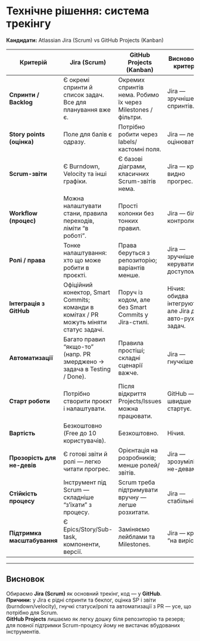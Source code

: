 # Технічне рішення: система трекінгу  
**Кандидати:** Atlassian Jira (Scrum) vs GitHub Projects (Kanban)

| **Критерій** | **Jira (Scrum)** | **GitHub Projects (Kanban)** | **Висновок по критерію** |
|---------------|------------------|-------------------------------|---------------------------|
| **Спринти / Backlog** | Є окремі спринти й список задач. Все для планування вже є. | Окремих спринтів нема. Робимо їх через Milestones / фільтри. | Jira — зручніше для спринтів. |
| **Story points (оцінка)** | Поле для балів є одразу. | Потрібно робити через labels/кастомні поля. | Jira — легше оцінювати. |
| **Scrum-звіти** | Є Burndown, Velocity та інші графіки. | Є базові діаграми, класичних Scrum-звітів нема. | Jira — краще видно прогрес. |
| **Workflow (процес)** | Можна налаштувати стани, правила переходів, ліміти “в роботі”. | Прості колонки без тонких правил. | Jira — більше контролю. |
| **Ролі / права** | Тонке налаштування: хто що може робити в проєкті. | Права беруться з репозиторію; варіантів менше. | Jira — зручніше керувати доступом. |
| **Інтеграція з GitHub** | Офіційний конектор, Smart Commits; команди в комітах / PR можуть міняти статус задачі. | Поруч із кодом, але без Smart Commits у Jira-стилі. | Нічия: обидва інтегруються, але Jira дає авто-рух задач. |
| **Автоматизації** | Багато правил “якщо-то” (напр. PR змерджено → задача в Testing / Done). | Правила простіші; складні сценарії важче. | Jira — гнучкіше. |
| **Старт роботи** | Потрібно створити проєкт і налаштувати. | Після відкриття Projects/Issues можна працювати. | GitHub — швидше стартує. |
| **Вартість** | Безкоштовно (Free до 10 користувачів). | Безкоштовно. | Нічия. |
| **Прозорість для не-девів** | Є готові звіти й ролі — легко читати прогрес. | Орієнтація на розробників; менше ролей/звітів. | Jira — зрозуміліше не-девам. |
| **Стійкість процесу** | Інструмент під Scrum — складніше “з’їхати” з процесу. | Scrum треба підтримувати вручну — легше розхитати. | Jira — стабільніше. |
| **Підтримка масштабування** | Є Epics/Story/Sub-task, компоненти, версії. | Заміняємо лейблами та Milestones. | Jira — краще “на виріст”. |

---

## Висновок

Обираємо **Jira (Scrum)** як основний трекінг, код — у **GitHub**.  
**Причини:** у Jira є рідні спринти та беклог, оцінка SP і звіти (burndown/velocity), гнучкі статуси/ролі та автоматизації з PR — усе, що потрібно для Scrum.  
**GitHub Projects** лишаємо як легку дошку біля репозиторію та резерв; для повної підтримки Scrum-процесу йому не вистачає вбудованих інструментів.
